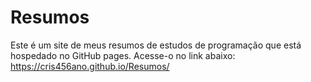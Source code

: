 # Resumos

Este é um site de meus resumos de estudos de programação que está hospedado no GitHub pages.
Acesse-o no link abaixo: https://cris456ano.github.io/Resumos/
